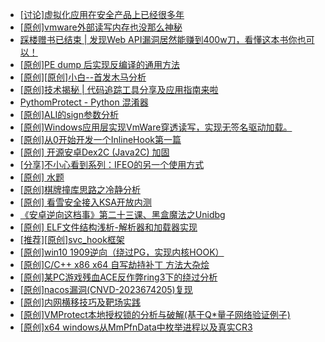 + [[讨论]虚拟化应用在安全产品上已经很多年](https://bbs.kanxue.com/thread-285058.htm)
+ [[原创]vmware外部读写内存也没那么神秘](https://bbs.kanxue.com/thread-284956.htm)
+ [踩楼赠书已结束 | 发现Web API漏洞居然能赚到400w刀，看懂这本书你也可以！](https://bbs.kanxue.com/thread-284615.htm)
+ [[原创]PE dump 后实现反编译的通用方法](https://bbs.kanxue.com/thread-284958.htm)
+ [[原创][原创]小白--首发木马分析](https://bbs.kanxue.com/thread-285072.htm)
+ [[原创]技术揭秘 | 代码追踪工具分享及应用指南来啦](https://bbs.kanxue.com/thread-285021.htm)
+ [PythomProtect - Python 混淆器](https://bbs.kanxue.com/thread-285032.htm)
+ [[原创]ALI的sign参数分析](https://bbs.kanxue.com/thread-284292.htm)
+ [[原创]Windows应用层实现VmWare穿透读写，实现无签名驱动加载。](https://bbs.kanxue.com/thread-276176.htm)
+ [[原创]从0开始开发一个InlineHook第一篇](https://bbs.kanxue.com/thread-284689.htm)
+ [[原创] 开源安卓Dex2C (Java2C) 加固](https://bbs.kanxue.com/thread-253987.htm)
+ [[分享]不小心看到系列：IFEO的另一个使用方式](https://bbs.kanxue.com/thread-226982.htm)
+ [[原创] 水题](https://bbs.kanxue.com/thread-278367.htm)
+ [[原创]棋牌撞库思路之冷静分析](https://bbs.kanxue.com/thread-260099.htm)
+ [[原创] 看雪安全接入KSA开放内测](https://bbs.kanxue.com/thread-251837.htm)
+ [《安卓逆向这档事》第二十三课、黑盒魔法之Unidbg](https://bbs.kanxue.com/thread-285073.htm)
+ [[原创] ELF文件结构浅析-解析器和加载器实现](https://bbs.kanxue.com/thread-284556.htm)
+ [[推荐][原创]svc_hook框架](https://bbs.kanxue.com/thread-284713.htm)
+ [[原创]win10 1909逆向（绕过PG，实现内核HOOK）](https://bbs.kanxue.com/thread-266781.htm)
+ [[原创]C/C++ x86 x64 自写劫持补丁 方法大杂烩](https://bbs.kanxue.com/thread-282745.htm)
+ [[原创]某PC游戏残血ACE反作弊ring3下的绕过分析](https://bbs.kanxue.com/thread-284667.htm)
+ [[原创]nacos漏洞(CNVD-2023674205)复现](https://bbs.kanxue.com/thread-277406.htm)
+ [[原创]内网横移技巧及靶场实践](https://bbs.kanxue.com/thread-268289.htm)
+ [[原创]VMProtect本地授权锁的分析与破解(基于Q*量子网络验证例子)](https://bbs.kanxue.com/thread-285076.htm)
+ [[原创]x64 windows从MmPfnData中枚举进程以及真实CR3](https://bbs.kanxue.com/thread-278454.htm)
